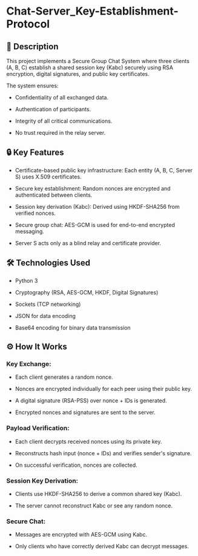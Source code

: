 # Chat-Server_Key-Establishment-Protocol

## 📜 Description

This project implements a Secure Group Chat System where three clients (A, B, C) establish a shared session key (Kabc) securely using RSA encryption, digital signatures, and public key certificates.

The system ensures:

- Confidentiality of all exchanged data.

- Authentication of participants.

- Integrity of all critical communications.

- No trust required in the relay server.

## 🔒 Key Features

- Certificate-based public key infrastructure: Each entity (A, B, C, Server S) uses X.509 certificates.

- Secure key establishment: Random nonces are encrypted and authenticated between clients.

- Session key derivation (Kabc): Derived using HKDF-SHA256 from verified nonces.

- Secure group chat: AES-GCM is used for end-to-end encrypted messaging.

- Server S acts only as a blind relay and certificate provider.

## 🛠️ Technologies Used

- Python 3

- Cryptography (RSA, AES-GCM, HKDF, Digital Signatures)

- Sockets (TCP networking)

- JSON for data encoding

- Base64 encoding for binary data transmission

## ⚙️ How It Works

### Key Exchange:

- Each client generates a random nonce.

- Nonces are encrypted individually for each peer using their public key.

- A digital signature (RSA-PSS) over nonce + IDs is generated.

- Encrypted nonces and signatures are sent to the server.

### Payload Verification:

- Each client decrypts received nonces using its private key.

- Reconstructs hash input (nonce + IDs) and verifies sender's signature.

- On successful verification, nonces are collected.

### Session Key Derivation:

- Clients use HKDF-SHA256 to derive a common shared key (Kabc).

- The server cannot reconstruct Kabc or see any random nonce.

### Secure Chat:

- Messages are encrypted with AES-GCM using Kabc.

- Only clients who have correctly derived Kabc can decrypt messages.

